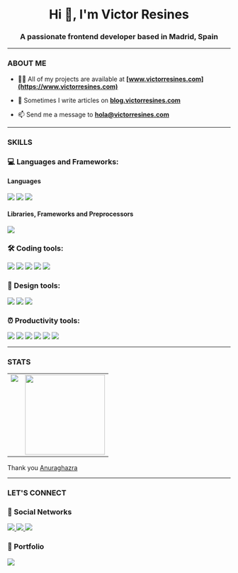 <h1 align="center">Hi 👋, I'm Victor Resines</h1>
<h3 align="center">A passionate frontend developer based in Madrid, Spain</h3>
<!---
Agregar: Typescript, React, Tailwind, Bootstrap, Jquery. Node, Express, DB. Linux.
-->
<hr>

<h3 align="left">ABOUT ME</h3>

- 👨‍💻 All of my projects are available at **[www.victorresines.com](https://www.victorresines.com)**

- 📝 Sometimes I write articles on **[blog.victorresines.com](https://blog.victorresines.com)**

- 📫 Send me a message to **hola@victorresines.com**

<hr>
<h3 align="left">SKILLS</h3>
<h3 align="left">💻 Languages and Frameworks:</h3>

<p align="left"> 
<h4>Languages</h4>
<p>
  <img src="https://img.shields.io/badge/HTML5-E34F26?style=for-the-badge&logo=html5&logoColor=white">
  <img src="https://img.shields.io/badge/CSS3-1572B6?style=for-the-badge&logo=css3&logoColor=white">
  <img src="https://img.shields.io/badge/JavaScript-F7DF1E?style=for-the-badge&logo=javascript&logoColor=black">
  <!---
  <img src="https://img.shields.io/badge/TypeScript-007ACC?style=for-the-badge&logo=typescript&logoColor=white">
-->
</p>

<h4>Libraries, Frameworks and Preprocessors</h4>

<p>
  <!---
  <img src="https://img.shields.io/badge/React-20232A?style=for-the-badge&logo=react&logoColor=61DAFB">
  <img src="https://img.shields.io/badge/Tailwind_CSS-38B2AC?style=for-the-badge&logo=tailwind-css&logoColor=white">
-->
  <img src="https://img.shields.io/badge/Sass-CC6699?style=for-the-badge&logo=sass&logoColor=white">
</p>

  <h3 align="left">🛠️ Coding tools:</h3>
  <p align="left"> 
   <img src="https://img.shields.io/badge/Git-F05032?style=for-the-badge&logo=git&logoColor=white">
  <img src="https://img.shields.io/badge/GitHub-100000?style=for-the-badge&logo=github&logoColor=white">
  <img src="https://img.shields.io/badge/Visual_Studio_Code-0078D4?style=for-the-badge&logo=visual%20studio%20code&logoColor=white">
  <img src="https://img.shields.io/badge/prettier-1A2C34?style=for-the-badge&logo=prettier&logoColor=F7BA3E">
  <img src="https://img.shields.io/badge/eslint-3A33D1?style=for-the-badge&logo=eslint&logoColor=white">
 
  
 </p>

<!---
<h3>
 ★  Back Badges
</h3> 
<p>
  <img src="https://img.shields.io/badge/Node.js-339933?style=for-the-badge&logo=nodedotjs&logoColor=white">
  <img src="https://img.shields.io/badge/Express.js-000000?style=for-the-badge&logo=express&logoColor=white">
  <img src="https://img.shields.io/badge/MongoDB-white?style=for-the-badge&logo=mongodb&logoColor=4EA94B">
</p>

  </p>
  -->
  




  <h3 align="left">📐 Design tools:</h3>
  <p align="left"> 
  <img src="https://img.shields.io/badge/Figma-F24E1E?style=for-the-badge&logo=figma&logoColor=white">
  <img src="https://img.shields.io/badge/Adobe%20Illustrator-FF9A00?style=for-the-badge&logo=adobe%20illustrator&logoColor=white">
  <img src="https://img.shields.io/badge/Adobe%20Photoshop-31A8FF?style=for-the-badge&logo=Adobe%20Photoshop&logoColor=black">
 </p>

  <h3 align="left">⏰ Productivity tools:</h3>
  <p align="left">
  <img src="https://img.shields.io/badge/Jira-0052CC?style=for-the-badge&logo=Jira&logoColor=white">
  <img src="https://img.shields.io/badge/Notion-000000?style=for-the-badge&logo=notion&logoColor=white">
  <img src="https://img.shields.io/badge/Trello-0052CC?style=for-the-badge&logo=trello&logoColor=white">
  <img src="https://img.shields.io/badge/Slack-4A154B?style=for-the-badge&logo=slack&logoColor=white">
  <img src="https://img.shields.io/badge/Google%20Sheets-34A853?style=for-the-badge&logo=google-sheets&logoColor=white">
  <img src="https://img.shields.io/badge/Microsoft_Excel-217346?style=for-the-badge&logo=microsoft-excel&logoColor=white">
 </p>



  
  <hr>
<h3 align="left">STATS</h3>

  <table>
  <tr>
    <td valign="top"><img src="https://github-readme-stats.vercel.app/api/top-langs/?username=VictorResines&theme=radical&card_width=450em)]"/></td>
    <td valign="top"><img height="180em" src="https://github-readme-stats.vercel.app/api?username=VictorResines&show_icons=true&hide_border=true&&count_private=true&include_all_commits=true&theme=radical&hide_stars=false" /></td>
  </tr>
</table>
 <p align="left">
  Thank you <a target="_blank" href="https://github.com/anuraghazra/github-readme-stats">Anuraghazra</a>
 </p>
</p>

<hr>
<h3 align="left">LET'S CONNECT</h3>
<h3 align="left">🔌 Social Networks</h3>
<p align="left">
  <a href="https://www.linkedin.com/in/victorresines/">
    <img src="https://img.shields.io/badge/LinkedIn-0077B5?style=for-the-badge&logo=linkedin&logoColor=white" target="blank">
  </a>
  <a href="https://twitter.com/VictorResines">
    <img src="https://img.shields.io/badge/Twitter-1DA1F2?style=for-the-badge&logo=twitter&logoColor=white" target="blank">
  </a>
  <a href="https://hashnode.com/@VictorResines">
    <img src="https://img.shields.io/badge/Hashnode-2962FF?style=for-the-badge&logo=hashnode&logoColor=white" target="blank">
  </a>
</p>
<h3 align="left">💼 Portfolio</h3>
<p align="left">
  <a href="https://www.victorresines.com/">
    <img src="https://img.shields.io/badge/website-000000?style=for-the-badge&logo=About.me&logoColor=white" target="blank">
  </a>

